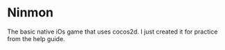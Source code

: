 Ninmon
======

The basic native iOs game that uses cocos2d. I just created it for practice from the help guide.